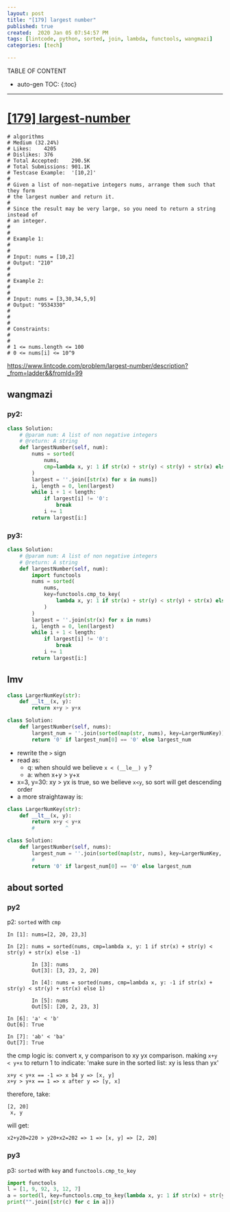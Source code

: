 ```yaml
---
layout: post
title: "[179] largest number"
published: true
created:  2020 Jan 05 07:54:57 PM
tags: [lintcode, python, sorted, join, lambda, functools, wangmazi]
categories: [tech]

---
```


TABLE OF CONTENT

* auto-gen TOC:
{:toc}

- - -

# [[179] largest-number](https://leetcode.com/problems/largest-number/description/)

    # algorithms
    # Medium (32.24%)
    # Likes:    4205
    # Dislikes: 376
    # Total Accepted:    290.5K
    # Total Submissions: 901.1K
    # Testcase Example:  '[10,2]'
    #
    # Given a list of non-negative integers nums, arrange them such that they form
    # the largest number and return it.
    #
    # Since the result may be very large, so you need to return a string instead of
    # an integer.
    #
    #
    # Example 1:
    #
    #
    # Input: nums = [10,2]
    # Output: "210"
    #
    #
    # Example 2:
    #
    #
    # Input: nums = [3,30,34,5,9]
    # Output: "9534330"
    #
    #
    #
    # Constraints:
    #
    #
    # 1 <= nums.length <= 100
    # 0 <= nums[i] <= 10^9

https://www.lintcode.com/problem/largest-number/description?_from=ladder&&fromId=99

## wangmazi

### py2:

```python
class Solution:
    # @param num: A list of non negative integers
    # @return: A string
    def largestNumber(self, num):
        nums = sorted(
            nums,
            cmp=lambda x, y: 1 if str(x) + str(y) < str(y) + str(x) else -1
        )
        largest = ''.join([str(x) for x in nums])
        i, length = 0, len(largest)
        while i + 1 < length:
            if largest[i] != '0':
                break
            i += 1
        return largest[i:]
```

### py3:

```python
class Solution:
    # @param num: A list of non negative integers
    # @return: A string
    def largestNumber(self, num):
        import functools
        nums = sorted(
            nums,
            key=functools.cmp_to_key(
                lambda x, y: 1 if str(x) + str(y) < str(y) + str(x) else -1
            )
        )
        largest = ''.join(str(x) for x in nums)
        i, length = 0, len(largest)
        while i + 1 < length:
            if largest[i] != '0':
                break
            i += 1
        return largest[i:]
```

## lmv

```python
class LargerNumKey(str):
    def __lt__(x, y):
        return x+y > y+x

class Solution:
    def largestNumber(self, nums):
        largest_num = ''.join(sorted(map(str, nums), key=LargerNumKey))
        return '0' if largest_num[0] == '0' else largest_num
```

* rewrite the `>` sign
* read as: 
    * q: when should we believe `x < (__le__) y` ? 
    * a: when x+y > y+x
* x=3, y=30: xy > yx is true, so we believe `x<y`, so sort will get
  descending order
* a more straightaway is:

```python
class LargerNumKey(str):
    def __lt__(x, y):
        return x+y < y+x
        #          ^

class Solution:
    def largestNumber(self, nums):
        largest_num = ''.join(sorted(map(str, nums), key=LargerNumKey, reverse=True))
        #                                                              ^^^^^^^^^^^
        return '0' if largest_num[0] == '0' else largest_num
```


## about sorted

### py2

p2: `sorted` with `cmp`

    In [1]: nums=[2, 20, 23,3]

    In [2]: nums = sorted(nums, cmp=lambda x, y: 1 if str(x) + str(y) < str(y) + str(x) else -1)

            In [3]: nums
            Out[3]: [3, 23, 2, 20]

            In [4]: nums = sorted(nums, cmp=lambda x, y: -1 if str(x) + str(y) < str(y) + str(x) else 1)

            In [5]: nums
            Out[5]: [20, 2, 23, 3]

    In [6]: 'a' < 'b'
    Out[6]: True

    In [7]: 'ab' < 'ba'
    Out[7]: True

the cmp logic is: convert x, y comparison to xy yx comparison.
making `x+y < y+x` to return 1 to indicate: 'make sure in the sorted list: xy is less than yx'

    x+y < y+x == -1 => x b4 y => [x, y]
    x+y > y+x == 1 => x after y => [y, x]

therefore, take:

    [2, 20]
     x, y

will get:

    x2+y20=220 > y20+x2=202 => 1 => [x, y] => [2, 20]

### py3

p3: `sorted` with `key` and `functools.cmp_to_key`

```python
import functools
l = [1, 9, 92, 3, 12, 7]
a = sorted(l, key=functools.cmp_to_key(lambda x, y: 1 if str(x) + str(y) < str(y) + str(x) else -1))
print("".join([str(c) for c in a]))
```
